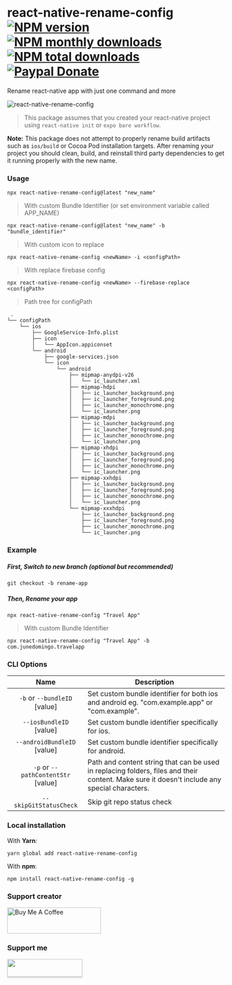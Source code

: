 # react-native-rename-config [![NPM version](https://img.shields.io/npm/v/react-native-rename-config.svg?style=flat)](https://www.npmjs.com/package/react-native-rename-config) [![NPM monthly downloads](https://img.shields.io/npm/dm/react-native-rename-config.svg?style=flat)](https://npm-stat.com/charts.html?package=react-native-rename-config) [![NPM total downloads](https://img.shields.io/npm/dt/react-native-rename-config.svg?style=flat)](https://npm-stat.com/charts.html?package=react-native-rename-config) [![Paypal Donate](https://img.shields.io/badge/paypal-donate-green.svg?style=flat)](https://www.paypal.me/grzmot22)

Rename react-native app with just one command and more

![react-native-rename-config](https://cloud.githubusercontent.com/assets/5106887/24444940/cbcb0a58-149a-11e7-9714-2c7bf5254b0d.gif)

> This package assumes that you created your react-native project using `react-native init` or `expo bare workflow`.

**Note:** This package does not attempt to properly rename build artifacts such as `ios/build` or Cocoa Pod installation targets. After renaming your project you should clean, build, and reinstall third party dependencies to get it running properly with the new name.

### Usage

```
npx react-native-rename-config@latest "new_name"

```

> With custom Bundle Identifier (or set environment variable called APP_NAME)

```
npx react-native-rename-config@latest "new_name" -b "bundle_identifier"
```

> With custom icon to replace

```
npx react-native-rename-config <newName> -i <configPath>
```

> With replace firebase config

```
npx react-native-rename-config <newName> --firebase-replace <configPath>
```

> Path tree for configPath

```
 .
└── configPath
    └── ios
        ├── GoogleService-Info.plist
        ├── icon
        │   └── AppIcon.appiconset
        └── android
            ├── google-services.json
            └── icon
                └── android
                    ├── mipmap-anydpi-v26
                    │   └── ic_launcher.xml
                    ├── mipmap-hdpi
                    │   ├── ic_launcher_background.png
                    │   ├── ic_launcher_foreground.png
                    │   ├── ic_launcher_monochrome.png
                    │   └── ic_launcher.png
                    ├── mipmap-mdpi
                    │   ├── ic_launcher_background.png
                    │   ├── ic_launcher_foreground.png
                    │   ├── ic_launcher_monochrome.png
                    │   └── ic_launcher.png
                    ├── mipmap-xhdpi
                    │   ├── ic_launcher_background.png
                    │   ├── ic_launcher_foreground.png
                    │   ├── ic_launcher_monochrome.png
                    │   └── ic_launcher.png
                    ├── mipmap-xxhdpi
                    │   ├── ic_launcher_background.png
                    │   ├── ic_launcher_foreground.png
                    │   ├── ic_launcher_monochrome.png
                    │   └── ic_launcher.png
                    └── mipmap-xxxhdpi
                        ├── ic_launcher_background.png
                        ├── ic_launcher_foreground.png
                        ├── ic_launcher_monochrome.png
                        └── ic_launcher.png

```

### Example

##### First, Switch to new branch (optional but recommended)

```
git checkout -b rename-app
```

##### Then, Rename your app

```
npx react-native-rename-config "Travel App"
```

> With custom Bundle Identifier

```
npx react-native-rename-config "Travel App" -b com.junedomingo.travelapp

```

### CLI Options

|                Name                | Description                                                                                                                                  |
| :--------------------------------: | -------------------------------------------------------------------------------------------------------------------------------------------- |
|    `-b` or `--bundleID` [value]    | Set custom bundle identifier for both ios and android eg. "com.example.app" or "com.example".                                                |
|      `--iosBundleID` [value]       | Set custom bundle identifier specifically for ios.                                                                                           |
|    `--androidBundleID` [value]     | Set custom bundle identifier specifically for android.                                                                                       |
| `-p` or `--pathContentStr` [value] | Path and content string that can be used in replacing folders, files and their content. Make sure it doesn't include any special characters. |
|       `--skipGitStatusCheck`       | Skip git repo status check                                                                                                                   |

### Local installation

With **Yarn**:

```
yarn global add react-native-rename-config
```

With **npm**:

```
npm install react-native-rename-config -g
```

### Support creator

<a href="https://www.buymeacoffee.com/junedomingo" target="_blank"><img src="https://cdn.buymeacoffee.com/buttons/v2/default-yellow.png" alt="Buy Me A Coffee" style="height: 60px !important;width: 217px !important;" ></a>

### Support me

<a href="https://www.buymeacoffee.com/grzmot22"><img src="https://www.buymeacoffee.com/assets/img/custom_images/orange_img.png" style="height: 41px !important;width: 174px !important;box-shadow: 0px 3px 2px 0px rgba(190, 190, 190, 0.5) !important;-webkit-box-shadow: 0px 3px 2px 0px rgba(190, 190, 190, 0.5) !important;"  target="_blank"></a>
